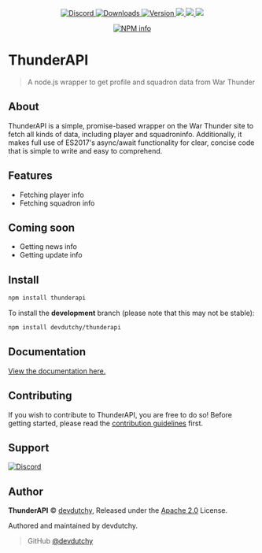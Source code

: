 <div align="center">
  <p>
    <a href="https://discord.gg/uApUXn6">
      <img src="https://discordapp.com/api/guilds/297442085861064705/embed.png" alt="Discord" />
    </a>
    <a href="https://www.npmjs.com/package/thunderapi">
      <img src="https://img.shields.io/npm/dt/thunderapi.svg" alt="Downloads" />
    </a>
    <a href="https://www.npmjs.com/package/thunderapi">
      <img src="https://img.shields.io/npm/v/thunderapi.svg" alt="Version" />
    </a>
    <a href="https://david-dm.org/devdutchy/thunderapi" alt="Dependencies">
      <img src="https://david-dm.org/devdutchy/thunderapi.svg" />
    </a>
    <a href="https://paypal.me/TheDutchy" alt="Donate on PayPal">
      <img src="https://img.shields.io/badge/donate-PayPal-009cde.svg" />
    </a>
    <a href="https://travis-ci.org/devdutchy/thunderapi">
      <img src="https://api.travis-ci.org/devdutchy/thunderapi.svg?branch=master" />
    </a>
  </p>
  <p>
    <a href="https://nodei.co/npm/thunderapi/">
      <img src="https://nodei.co/npm/thunderapi.png?downloads=true&stars=true" alt="NPM info" />
    </a>
  </p>
</div>

# ThunderAPI

> A node.js wrapper to get profile and squadron data from War Thunder

## About

ThunderAPI is a simple, promise-based wrapper on the War Thunder site to fetch all kinds of data, including player and squadroninfo. Additionally, it makes full use of ES2017's async/await functionality for clear, concise code that is simple to write and easy to comprehend.

## Features

- Fetching player info
- Fetching squadron info

## Coming soon

- Getting news info
- Getting update info

## Install

```bash
npm install thunderapi
```

To install the **development** branch (please note that this may not be stable):

```bash
npm install devdutchy/thunderapi
```

## Documentation

[View the documentation here.](https://devdutchy.github.io/thunderapi)

## Contributing

If you wish to contribute to ThunderAPI, you are free to do so! Before getting started, please read the [contribution guidelines](https://github.com/devdutchy/thunderapi/blob/master/.github/CONTRIBUTING.md) first.

## Support

[![Discord](https://discordapp.com/api/guilds/297442085861064705/embed.png?style=banner2)](https://discord.gg/qWbWNbB)

## Author

**ThunderAPI** © [devdutchy](https://github.com/devdutchy), Released under the [Apache 2.0](https://github.com/devdutchy/thunderapi/blob/master/LICENSE) License.

Authored and maintained by devdutchy.

> GitHub [@devdutchy](https://github.com/devdutchy)